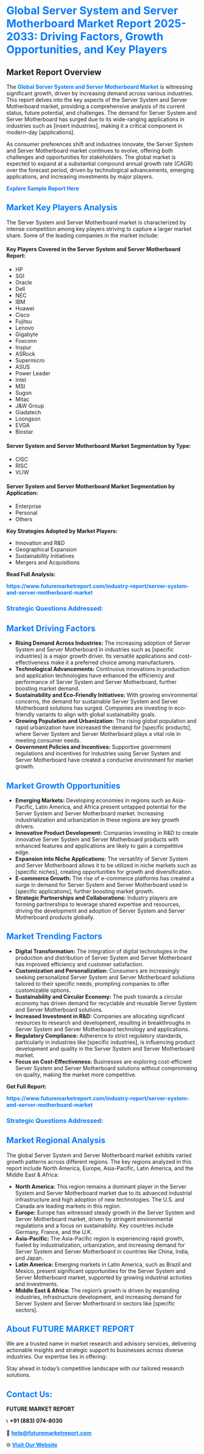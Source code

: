 <h1 style="color: #007BFF;">Global Server System and Server Motherboard Market Report 2025-2033: Driving Factors, Growth Opportunities, and Key Players</h1>

<section id="overview">
<h2>Market Report Overview</h2>
<p>The <a href="https://www.futuremarketreport.com/industry-report/server-system-and-server-motherboard-market" style="color: #007BFF; text-decoration: none;"><strong>Global Server System and Server Motherboard Market</strong></a> is witnessing significant growth, driven by increasing demand across various industries. This report delves into the key aspects of the Server System and Server Motherboard market, providing a comprehensive analysis of its current status, future potential, and challenges. The demand for Server System and Server Motherboard has surged due to its wide-ranging applications in industries such as [insert industries], making it a critical component in modern-day [applications].</p>
<p>As consumer preferences shift and industries innovate, the Server System and Server Motherboard market continues to evolve, offering both challenges and opportunities for stakeholders. The global market is expected to expand at a substantial compound annual growth rate (CAGR) over the forecast period, driven by technological advancements, emerging applications, and increasing investments by major players.</p>
</section>

<section id="overview">
<p><a href="https://www.futuremarketreport.com/request-sample/reportId=76368" style="color: #007BFF; text-decoration: none;"><strong>Explore Sample Report Here</strong></a></p>
</section>

<section id="key-players">
<h2 style="color: #007BFF;">Market Key Players Analysis</h2>
<p>The Server System and Server Motherboard market is characterized by intense competition among key players striving to capture a larger market share. Some of the leading companies in the market include:</p>
<h4>Key Players Covered in the Server System and Server Motherboard Report:</h4>
<ul><li>HP</li><li>SGI</li><li>Oracle</li><li>Dell</li><li>NEC</li><li>IBM</li><li>Huawei</li><li>Cisco</li><li>Fujitsu</li><li>Lenovo</li><li>Gigabyte</li><li>Foxconn</li><li>Inspur</li><li>ASRock</li><li>Supermicro</li><li>ASUS</li><li>Power Leader</li><li>Intel</li><li>MSI</li><li>Sugon</li><li>Mitac</li><li>J&amp;W Group</li><li>Giadatech</li><li>Loongson</li><li>EVGA</li><li>Biostar</li></ul>
<h4>Server System and Server Motherboard Market Segmentation by Type:</h4>
<ul><li>CISC</li><li>RISC</li><li>VLIW</li></ul>

<h4>Server System and Server Motherboard Market Segmentation by Application:</h4>
<ul><li>Enterprise</li><li>Personal</li><li>Others</li></ul>
<p><strong>Key Strategies Adopted by Market Players:</strong></p>
<ul>
<li>Innovation and R&D</li>
<li>Geographical Expansion</li>
<li>Sustainability Initiatives</li>
<li>Mergers and Acquisitions</li>
</ul>
</section>

<section>
<p><strong>Read Full Analysis: </strong></p><a href="https://www.futuremarketreport.com/industry-report/server-system-and-server-motherboard-market" style="color: #007BFF; text-decoration: none;"><strong>https://www.futuremarketreport.com/industry-report/server-system-and-server-motherboard-market</strong></a>
<h3 style="color: #007BFF;">Strategic Questions Addressed:</h3>
</section>

<section id="driving-factors">
<h2 style="color: #007BFF;">Market Driving Factors</h2>
<ul>
<li><strong>Rising Demand Across Industries:</strong> The increasing adoption of Server System and Server Motherboard in industries such as [specific industries] is a major growth driver. Its versatile applications and cost-effectiveness make it a preferred choice among manufacturers.</li>
<li><strong>Technological Advancements:</strong> Continuous innovations in production and application technologies have enhanced the efficiency and performance of Server System and Server Motherboard, further boosting market demand.</li>
<li><strong>Sustainability and Eco-Friendly Initiatives:</strong> With growing environmental concerns, the demand for sustainable Server System and Server Motherboard solutions has surged. Companies are investing in eco-friendly variants to align with global sustainability goals.</li>
<li><strong>Growing Population and Urbanization:</strong> The rising global population and rapid urbanization have increased the demand for [specific products], where Server System and Server Motherboard plays a vital role in meeting consumer needs.</li>
<li><strong>Government Policies and Incentives:</strong> Supportive government regulations and incentives for industries using Server System and Server Motherboard have created a conducive environment for market growth.</li>
</ul>
</section>

<section id="growth-opportunities">
<h2 style="color: #007BFF;">Market Growth Opportunities</h2>
<ul>
<li><strong>Emerging Markets:</strong> Developing economies in regions such as Asia-Pacific, Latin America, and Africa present untapped potential for the Server System and Server Motherboard market. Increasing industrialization and urbanization in these regions are key growth drivers.</li>
<li><strong>Innovative Product Development:</strong> Companies investing in R&D to create innovative Server System and Server Motherboard products with enhanced features and applications are likely to gain a competitive edge.</li>
<li><strong>Expansion into Niche Applications:</strong> The versatility of Server System and Server Motherboard allows it to be utilized in niche markets such as [specific niches], creating opportunities for growth and diversification.</li>
<li><strong>E-commerce Growth:</strong> The rise of e-commerce platforms has created a surge in demand for Server System and Server Motherboard used in [specific applications], further boosting market growth.</li>
<li><strong>Strategic Partnerships and Collaborations:</strong> Industry players are forming partnerships to leverage shared expertise and resources, driving the development and adoption of Server System and Server Motherboard products globally.</li>
</ul>
</section>

<section id="trending-factors">
<h2 style="color: #007BFF;">Market Trending Factors</h2>
<ul>
<li><strong>Digital Transformation:</strong> The integration of digital technologies in the production and distribution of Server System and Server Motherboard has improved efficiency and customer satisfaction.</li>
<li><strong>Customization and Personalization:</strong> Consumers are increasingly seeking personalized Server System and Server Motherboard solutions tailored to their specific needs, prompting companies to offer customizable options.</li>
<li><strong>Sustainability and Circular Economy:</strong> The push towards a circular economy has driven demand for recyclable and reusable Server System and Server Motherboard solutions.</li>
<li><strong>Increased Investment in R&D:</strong> Companies are allocating significant resources to research and development, resulting in breakthroughs in Server System and Server Motherboard technology and applications.</li>
<li><strong>Regulatory Compliance:</strong> Adherence to strict regulatory standards, particularly in industries like [specific industries], is influencing product development and quality in the Server System and Server Motherboard market.</li>
<li><strong>Focus on Cost-Effectiveness:</strong> Businesses are exploring cost-efficient Server System and Server Motherboard solutions without compromising on quality, making the market more competitive.</li>
</ul>
</section>

<section>
<p><strong>Get Full Report: </strong></p><a href="https://www.futuremarketreport.com/industry-report/server-system-and-server-motherboard-market" style="color: #007BFF; text-decoration: none;"><strong>https://www.futuremarketreport.com/industry-report/server-system-and-server-motherboard-market</strong></a>
<h3 style="color: #007BFF;">Strategic Questions Addressed:</h3>
</section>


<section id="regional-analysis">
<h2 style="color: #007BFF;">Market Regional Analysis</h2>
<p>The global Server System and Server Motherboard market exhibits varied growth patterns across different regions. The key regions analyzed in this report include North America, Europe, Asia-Pacific, Latin America, and the Middle East & Africa:</p>
<ul>
<li><strong>North America:</strong> This region remains a dominant player in the Server System and Server Motherboard market due to its advanced industrial infrastructure and high adoption of new technologies. The U.S. and Canada are leading markets in this region.</li>
<li><strong>Europe:</strong> Europe has witnessed steady growth in the Server System and Server Motherboard market, driven by stringent environmental regulations and a focus on sustainability. Key countries include Germany, France, and the U.K.</li>
<li><strong>Asia-Pacific:</strong> The Asia-Pacific region is experiencing rapid growth, fueled by industrialization, urbanization, and increasing demand for Server System and Server Motherboard in countries like China, India, and Japan.</li>
<li><strong>Latin America:</strong> Emerging markets in Latin America, such as Brazil and Mexico, present significant opportunities for the Server System and Server Motherboard market, supported by growing industrial activities and investments.</li>
<li><strong>Middle East & Africa:</strong> The region’s growth is driven by expanding industries, infrastructure development, and increasing demand for Server System and Server Motherboard in sectors like [specific sectors].</li>
</ul>
</section>

<footer>
<h2 style="color: #007BFF;">About FUTURE MARKET REPORT</h2>
<p>We are a trusted name in market research and advisory services, delivering actionable insights and strategic support to businesses across diverse industries. Our expertise lies in offering:</p>

<p>Stay ahead in today’s competitive landscape with our tailored research solutions.</p>

<h2 style="color: #007BFF;">Contact Us:</h2>
<p><strong>FUTURE MARKET REPORT</strong></p>
<p>📞 <strong>+91 (883) 074-8030</strong></p>
<p>📧 <strong><a href="mailto:help@futuremarketreport.com" style="color: #007BFF;">help@futuremarketreport.com</a></strong></p>
<p>🌐 <strong><a href="https://www.futuremarketreport.com/" style="color: #007BFF;">Visit Our Website</a></strong></p>
</footer>